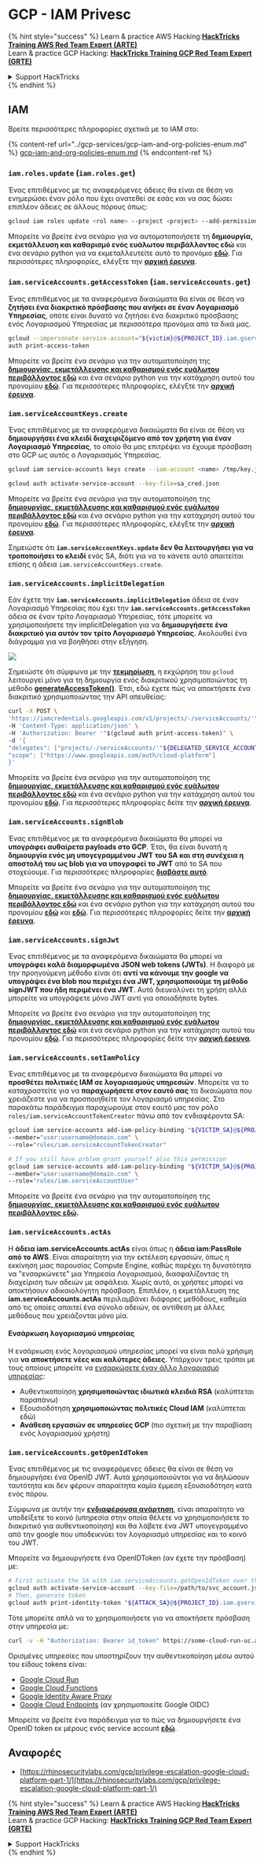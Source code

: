 # GCP - IAM Privesc

{% hint style="success" %}
Learn & practice AWS Hacking:<img src="../../../.gitbook/assets/image (1) (1) (1) (1).png" alt="" data-size="line">[**HackTricks Training AWS Red Team Expert (ARTE)**](https://training.hacktricks.xyz/courses/arte)<img src="../../../.gitbook/assets/image (1) (1) (1) (1).png" alt="" data-size="line">\
Learn & practice GCP Hacking: <img src="../../../.gitbook/assets/image (2) (1).png" alt="" data-size="line">[**HackTricks Training GCP Red Team Expert (GRTE)**<img src="../../../.gitbook/assets/image (2) (1).png" alt="" data-size="line">](https://training.hacktricks.xyz/courses/grte)

<details>

<summary>Support HackTricks</summary>

* Check the [**subscription plans**](https://github.com/sponsors/carlospolop)!
* **Join the** 💬 [**Discord group**](https://discord.gg/hRep4RUj7f) or the [**telegram group**](https://t.me/peass) or **follow** us on **Twitter** 🐦 [**@hacktricks\_live**](https://twitter.com/hacktricks_live)**.**
* **Share hacking tricks by submitting PRs to the** [**HackTricks**](https://github.com/carlospolop/hacktricks) and [**HackTricks Cloud**](https://github.com/carlospolop/hacktricks-cloud) github repos.

</details>
{% endhint %}

## IAM

Βρείτε περισσότερες πληροφορίες σχετικά με το IAM στο:

{% content-ref url="../gcp-services/gcp-iam-and-org-policies-enum.md" %}
[gcp-iam-and-org-policies-enum.md](../gcp-services/gcp-iam-and-org-policies-enum.md)
{% endcontent-ref %}

### `iam.roles.update` (`iam.roles.get`)

Ένας επιτιθέμενος με τις αναφερόμενες άδειες θα είναι σε θέση να ενημερώσει έναν ρόλο που έχει ανατεθεί σε εσάς και να σας δώσει επιπλέον άδειες σε άλλους πόρους όπως:
```bash
gcloud iam roles update <rol name> --project <project> --add-permissions <permission>
```
Μπορείτε να βρείτε ένα σενάριο για να αυτοματοποιήσετε τη **δημιουργία, εκμετάλλευση και καθαρισμό ενός ευάλωτου περιβάλλοντος εδώ** και ένα σενάριο python για να εκμεταλλευτείτε αυτό το προνόμιο [**εδώ**](https://github.com/RhinoSecurityLabs/GCP-IAM-Privilege-Escalation/blob/master/ExploitScripts/iam.roles.update.py). Για περισσότερες πληροφορίες, ελέγξτε την [**αρχική έρευνα**](https://rhinosecuritylabs.com/gcp/privilege-escalation-google-cloud-platform-part-1/).

### `iam.serviceAccounts.getAccessToken` (`iam.serviceAccounts.get`)

Ένας επιτιθέμενος με τα αναφερόμενα δικαιώματα θα είναι σε θέση να **ζητήσει ένα διακριτικό πρόσβασης που ανήκει σε έναν Λογαριασμό Υπηρεσίας**, οπότε είναι δυνατό να ζητήσει ένα διακριτικό πρόσβασης ενός Λογαριασμού Υπηρεσίας με περισσότερα προνόμια από τα δικά μας.
```bash
gcloud --impersonate-service-account="${victim}@${PROJECT_ID}.iam.gserviceaccount.com" \
auth print-access-token
```
Μπορείτε να βρείτε ένα σενάριο για την αυτοματοποίηση της [**δημιουργίας, εκμετάλλευσης και καθαρισμού ενός ευάλωτου περιβάλλοντος εδώ**](https://github.com/carlospolop/gcp_privesc_scripts/blob/main/tests/4-iam.serviceAccounts.getAccessToken.sh) και ένα σενάριο python για την κατάχρηση αυτού του προνομίου [**εδώ**](https://github.com/RhinoSecurityLabs/GCP-IAM-Privilege-Escalation/blob/master/ExploitScripts/iam.serviceAccounts.getAccessToken.py). Για περισσότερες πληροφορίες, ελέγξτε την [**αρχική έρευνα**](https://rhinosecuritylabs.com/gcp/privilege-escalation-google-cloud-platform-part-1/).

### `iam.serviceAccountKeys.create`

Ένας επιτιθέμενος με τα αναφερόμενα δικαιώματα θα είναι σε θέση να **δημιουργήσει ένα κλειδί διαχειριζόμενο από τον χρήστη για έναν Λογαριασμό Υπηρεσίας**, το οποίο θα μας επιτρέψει να έχουμε πρόσβαση στο GCP ως αυτός ο Λογαριασμός Υπηρεσίας.
```bash
gcloud iam service-accounts keys create --iam-account <name> /tmp/key.json

gcloud auth activate-service-account --key-file=sa_cred.json
```
Μπορείτε να βρείτε ένα σενάριο για την αυτοματοποίηση της [**δημιουργίας, εκμετάλλευσης και καθαρισμού ενός ευάλωτου περιβάλλοντος εδώ**](https://github.com/carlospolop/gcp_privesc_scripts/blob/main/tests/3-iam.serviceAccountKeys.create.sh) και ένα σενάριο python για την κατάχρηση αυτού του προνομίου [**εδώ**](https://github.com/RhinoSecurityLabs/GCP-IAM-Privilege-Escalation/blob/master/ExploitScripts/iam.serviceAccountKeys.create.py). Για περισσότερες πληροφορίες, ελέγξτε την [**αρχική έρευνα**](https://rhinosecuritylabs.com/gcp/privilege-escalation-google-cloud-platform-part-1/).

Σημειώστε ότι **`iam.serviceAccountKeys.update` δεν θα λειτουργήσει για να τροποποιήσει το κλειδί** ενός SA, διότι για να το κάνετε αυτό απαιτείται επίσης η άδεια `iam.serviceAccountKeys.create`.

### `iam.serviceAccounts.implicitDelegation`

Εάν έχετε την **`iam.serviceAccounts.implicitDelegation`** άδεια σε έναν Λογαριασμό Υπηρεσίας που έχει την **`iam.serviceAccounts.getAccessToken`** άδεια σε έναν τρίτο Λογαριασμό Υπηρεσίας, τότε μπορείτε να χρησιμοποιήσετε την implicitDelegation για να **δημιουργήσετε ένα διακριτικό για αυτόν τον τρίτο Λογαριασμό Υπηρεσίας**. Ακολουθεί ένα διάγραμμα για να βοηθήσει στην εξήγηση.

![](https://rhinosecuritylabs.com/wp-content/uploads/2020/04/image2-500x493.png)

Σημειώστε ότι σύμφωνα με την [**τεκμηρίωση**](https://cloud.google.com/iam/docs/understanding-service-accounts), η εκχώρηση του `gcloud` λειτουργεί μόνο για τη δημιουργία ενός διακριτικού χρησιμοποιώντας τη μέθοδο [**generateAccessToken()**](https://cloud.google.com/iam/credentials/reference/rest/v1/projects.serviceAccounts/generateAccessToken). Έτσι, εδώ έχετε πώς να αποκτήσετε ένα διακριτικό χρησιμοποιώντας την API απευθείας:
```bash
curl -X POST \
'https://iamcredentials.googleapis.com/v1/projects/-/serviceAccounts/'"${TARGET_SERVICE_ACCOUNT}"':generateAccessToken' \
-H 'Content-Type: application/json' \
-H 'Authorization: Bearer '"$(gcloud auth print-access-token)" \
-d '{
"delegates": ["projects/-/serviceAccounts/'"${DELEGATED_SERVICE_ACCOUNT}"'"],
"scope": ["https://www.googleapis.com/auth/cloud-platform"]
}'
```
Μπορείτε να βρείτε ένα σενάριο για την αυτοματοποίηση της [**δημιουργίας, εκμετάλλευσης και καθαρισμού ενός ευάλωτου περιβάλλοντος εδώ**](https://github.com/carlospolop/gcp_privesc_scripts/blob/main/tests/5-iam.serviceAccounts.implicitDelegation.sh) και ένα σενάριο python για την κατάχρηση αυτού του προνομίου [**εδώ**](https://github.com/RhinoSecurityLabs/GCP-IAM-Privilege-Escalation/blob/master/ExploitScripts/iam.serviceAccounts.implicitDelegation.py). Για περισσότερες πληροφορίες δείτε την [**αρχική έρευνα**](https://rhinosecuritylabs.com/gcp/privilege-escalation-google-cloud-platform-part-1/).

### `iam.serviceAccounts.signBlob`

Ένας επιτιθέμενος με τα αναφερόμενα δικαιώματα θα μπορεί να **υπογράφει αυθαίρετα payloads στο GCP**. Έτσι, θα είναι δυνατή η **δημιουργία ενός μη υπογεγραμμένου JWT του SA και στη συνέχεια η αποστολή του ως blob για να υπογραφεί το JWT** από το SA που στοχεύουμε. Για περισσότερες πληροφορίες [**διαβάστε αυτό**](https://medium.com/google-cloud/using-serviceaccountactor-iam-role-for-account-impersonation-on-google-cloud-platform-a9e7118480ed).

Μπορείτε να βρείτε ένα σενάριο για την αυτοματοποίηση της [**δημιουργίας, εκμετάλλευσης και καθαρισμού ενός ευάλωτου περιβάλλοντος εδώ**](https://github.com/carlospolop/gcp_privesc_scripts/blob/main/tests/6-iam.serviceAccounts.signBlob.sh) και ένα σενάριο python για την κατάχρηση αυτού του προνομίου [**εδώ**](https://github.com/RhinoSecurityLabs/GCP-IAM-Privilege-Escalation/blob/master/ExploitScripts/iam.serviceAccounts.signBlob-accessToken.py) και [**εδώ**](https://github.com/RhinoSecurityLabs/GCP-IAM-Privilege-Escalation/blob/master/ExploitScripts/iam.serviceAccounts.signBlob-gcsSignedUrl.py). Για περισσότερες πληροφορίες δείτε την [**αρχική έρευνα**](https://rhinosecuritylabs.com/gcp/privilege-escalation-google-cloud-platform-part-1/).

### `iam.serviceAccounts.signJwt`

Ένας επιτιθέμενος με τα αναφερόμενα δικαιώματα θα μπορεί να **υπογράφει καλά διαμορφωμένα JSON web tokens (JWTs)**. Η διαφορά με την προηγούμενη μέθοδο είναι ότι **αντί να κάνουμε την google να υπογράψει ένα blob που περιέχει ένα JWT, χρησιμοποιούμε τη μέθοδο signJWT που ήδη περιμένει ένα JWT**. Αυτό διευκολύνει τη χρήση αλλά μπορείτε να υπογράψετε μόνο JWT αντί για οποιαδήποτε bytes.

Μπορείτε να βρείτε ένα σενάριο για την αυτοματοποίηση της [**δημιουργίας, εκμετάλλευσης και καθαρισμού ενός ευάλωτου περιβάλλοντος εδώ**](https://github.com/carlospolop/gcp_privesc_scripts/blob/main/tests/7-iam.serviceAccounts.signJWT.sh) και ένα σενάριο python για την κατάχρηση αυτού του προνομίου [**εδώ**](https://github.com/RhinoSecurityLabs/GCP-IAM-Privilege-Escalation/blob/master/ExploitScripts/iam.serviceAccounts.signJWT.py). Για περισσότερες πληροφορίες δείτε την [**αρχική έρευνα**](https://rhinosecuritylabs.com/gcp/privilege-escalation-google-cloud-platform-part-1/).

### `iam.serviceAccounts.setIamPolicy` <a href="#iam.serviceaccounts.setiampolicy" id="iam.serviceaccounts.setiampolicy"></a>

Ένας επιτιθέμενος με τα αναφερόμενα δικαιώματα θα μπορεί να **προσθέτει πολιτικές IAM σε λογαριασμούς υπηρεσιών**. Μπορείτε να το καταχραστείτε για να **παραχωρήσετε στον εαυτό σας** τα δικαιώματα που χρειάζεστε για να προσποιηθείτε τον λογαριασμό υπηρεσίας. Στο παρακάτω παράδειγμα παραχωρούμε στον εαυτό μας τον ρόλο `roles/iam.serviceAccountTokenCreator` πάνω από τον ενδιαφέροντα SA:
```bash
gcloud iam service-accounts add-iam-policy-binding "${VICTIM_SA}@${PROJECT_ID}.iam.gserviceaccount.com" \
--member="user:username@domain.com" \
--role="roles/iam.serviceAccountTokenCreator"

# If you still have prblem grant yourself also this permission
gcloud iam service-accounts add-iam-policy-binding "${VICTIM_SA}@${PROJECT_ID}.iam.gserviceaccount.com" \ \
--member="user:username@domain.com" \
--role="roles/iam.serviceAccountUser"
```
Μπορείτε να βρείτε ένα σενάριο για την αυτοματοποίηση της [**δημιουργίας, εκμετάλλευσης και καθαρισμού ενός ευάλωτου περιβάλλοντος εδώ**](https://github.com/carlospolop/gcp_privesc_scripts/blob/main/tests/d-iam.serviceAccounts.setIamPolicy.sh)**.**

### `iam.serviceAccounts.actAs`

Η **άδεια iam.serviceAccounts.actAs** είναι όπως η **άδεια iam:PassRole από το AWS**. Είναι απαραίτητη για την εκτέλεση εργασιών, όπως η εκκίνηση μιας παρουσίας Compute Engine, καθώς παρέχει τη δυνατότητα να "ενσαρκώνετε" μια Υπηρεσία Λογαριασμού, διασφαλίζοντας τη διαχείριση των αδειών με ασφάλεια. Χωρίς αυτό, οι χρήστες μπορεί να αποκτήσουν αδικαιολόγητη πρόσβαση. Επιπλέον, η εκμετάλλευση της **iam.serviceAccounts.actAs** περιλαμβάνει διάφορες μεθόδους, καθεμία από τις οποίες απαιτεί ένα σύνολο αδειών, σε αντίθεση με άλλες μεθόδους που χρειάζονται μόνο μία.

#### Ενσάρκωση λογαριασμού υπηρεσίας <a href="#service-account-impersonation" id="service-account-impersonation"></a>

Η ενσάρκωση ενός λογαριασμού υπηρεσίας μπορεί να είναι πολύ χρήσιμη για **να αποκτήσετε νέες και καλύτερες άδειες**. Υπάρχουν τρεις τρόποι με τους οποίους μπορείτε να [ενσαρκώσετε έναν άλλο λογαριασμό υπηρεσίας](https://cloud.google.com/iam/docs/understanding-service-accounts#impersonating_a_service_account):

* Αυθεντικοποίηση **χρησιμοποιώντας ιδιωτικά κλειδιά RSA** (καλύπτεται παραπάνω)
* Εξουσιοδότηση **χρησιμοποιώντας πολιτικές Cloud IAM** (καλύπτεται εδώ)
* **Ανάθεση εργασιών σε υπηρεσίες GCP** (πιο σχετική με την παραβίαση ενός λογαριασμού χρήστη)

### `iam.serviceAccounts.getOpenIdToken`

Ένας επιτιθέμενος με τις αναφερόμενες άδειες θα είναι σε θέση να δημιουργήσει ένα OpenID JWT. Αυτά χρησιμοποιούνται για να δηλώσουν ταυτότητα και δεν φέρουν απαραίτητα καμία έμμεση εξουσιοδότηση κατά ενός πόρου.

Σύμφωνα με αυτήν την [**ενδιαφέρουσα ανάρτηση**](https://medium.com/google-cloud/authenticating-using-google-openid-connect-tokens-e7675051213b), είναι απαραίτητο να υποδείξετε το κοινό (υπηρεσία στην οποία θέλετε να χρησιμοποιήσετε το διακριτικό για αυθεντικοποίηση) και θα λάβετε ένα JWT υπογεγραμμένο από την google που υποδεικνύει τον λογαριασμό υπηρεσίας και το κοινό του JWT.

Μπορείτε να δημιουργήσετε ένα OpenIDToken (αν έχετε την πρόσβαση) με:
```bash
# First activate the SA with iam.serviceAccounts.getOpenIdToken over the other SA
gcloud auth activate-service-account --key-file=/path/to/svc_account.json
# Then, generate token
gcloud auth print-identity-token "${ATTACK_SA}@${PROJECT_ID}.iam.gserviceaccount.com" --audiences=https://example.com
```
Τότε μπορείτε απλά να το χρησιμοποιήσετε για να αποκτήσετε πρόσβαση στην υπηρεσία με:
```bash
curl -v -H "Authorization: Bearer id_token" https://some-cloud-run-uc.a.run.app
```
Ορισμένες υπηρεσίες που υποστηρίζουν την αυθεντικοποίηση μέσω αυτού του είδους tokens είναι:

* [Google Cloud Run](https://cloud.google.com/run/)
* [Google Cloud Functions](https://cloud.google.com/functions/docs/)
* [Google Identity Aware Proxy](https://cloud.google.com/iap/docs/authentication-howto)
* [Google Cloud Endpoints](https://cloud.google.com/endpoints/docs/openapi/authenticating-users-google-id) (αν χρησιμοποιείτε Google OIDC)

Μπορείτε να βρείτε ένα παράδειγμα για το πώς να δημιουργήσετε ένα OpenID token εκ μέρους ενός service account [**εδώ**](https://github.com/carlospolop-forks/GCP-IAM-Privilege-Escalation/blob/master/ExploitScripts/iam.serviceAccounts.getOpenIdToken.py).

## Αναφορές

* [https://rhinosecuritylabs.com/gcp/privilege-escalation-google-cloud-platform-part-1/](https://rhinosecuritylabs.com/gcp/privilege-escalation-google-cloud-platform-part-1/)

{% hint style="success" %}
Learn & practice AWS Hacking:<img src="../../../.gitbook/assets/image (1) (1) (1) (1).png" alt="" data-size="line">[**HackTricks Training AWS Red Team Expert (ARTE)**](https://training.hacktricks.xyz/courses/arte)<img src="../../../.gitbook/assets/image (1) (1) (1) (1).png" alt="" data-size="line">\
Learn & practice GCP Hacking: <img src="../../../.gitbook/assets/image (2) (1).png" alt="" data-size="line">[**HackTricks Training GCP Red Team Expert (GRTE)**<img src="../../../.gitbook/assets/image (2) (1).png" alt="" data-size="line">](https://training.hacktricks.xyz/courses/grte)

<details>

<summary>Support HackTricks</summary>

* Check the [**subscription plans**](https://github.com/sponsors/carlospolop)!
* **Join the** 💬 [**Discord group**](https://discord.gg/hRep4RUj7f) or the [**telegram group**](https://t.me/peass) or **follow** us on **Twitter** 🐦 [**@hacktricks\_live**](https://twitter.com/hacktricks_live)**.**
* **Share hacking tricks by submitting PRs to the** [**HackTricks**](https://github.com/carlospolop/hacktricks) and [**HackTricks Cloud**](https://github.com/carlospolop/hacktricks-cloud) github repos.

</details>
{% endhint %}
